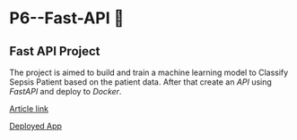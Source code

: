 # P6--Fast-API :rocket:
## Fast API Project 

The project is aimed to build and train a machine learning model to Classify Sepsis Patient based on the patient data. After that create an *API* using *FastAPI* and deploy to *Docker*. 


[Article link](#)


[Deployed App ](#https://qwekuaryee-sepsis-api.hf.space/docs)